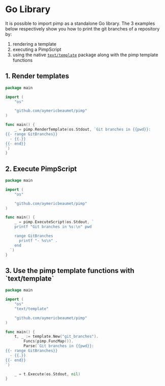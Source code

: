 # Go Library

It is possible to import pimp as a standalone Go library. The 3 examples below respectively show you how to print the git branches of a repository by:

1. rendering a template
2. executing a PimpScript
3. using the native [`text/template`](https://golang.org/pkg/text/template/) package along with the pimp template functions

## 1. Render templates

```go
package main

import (
    "os"

    "github.com/aymericbeaumet/pimp"
)

func main() {
    _ = pimp.RenderTemplate(os.Stdout, `Git branches in {{pwd}}:
{{- range GitBranches}}
  - {{.}}
{{- end}}
`)
}
```

## 2. Execute PimpScript

```go
package main

import (
    "os"

    "github.com/aymericbeaumet/pimp"
)

func main() {
    _ = pimp.ExecuteScript(os.Stdout, `
    printf "Git branches in %s:\n" pwd

    range GitBranches
      printf "- %s\n" .
    end
  `)
}
```

## 3. Use the pimp template functions with \`text/template\`

```go
package main

import (
    "os"
    "text/template"

    "github.com/aymericbeaumet/pimp"
)

func main() {
    t, _ := template.New("git_branches").
        Funcs(pimp.FuncMap()).
        Parse(`Git branches in {{pwd}}:
{{- range GitBranches}}
  - {{.}}
{{- end}}
`)

    _ = t.Execute(os.Stdout, nil)
}
```

